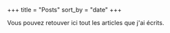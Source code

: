 +++
title = "Posts"
sort_by = "date"
+++

Vous pouvez retouver ici tout les articles que j'ai écrits.

